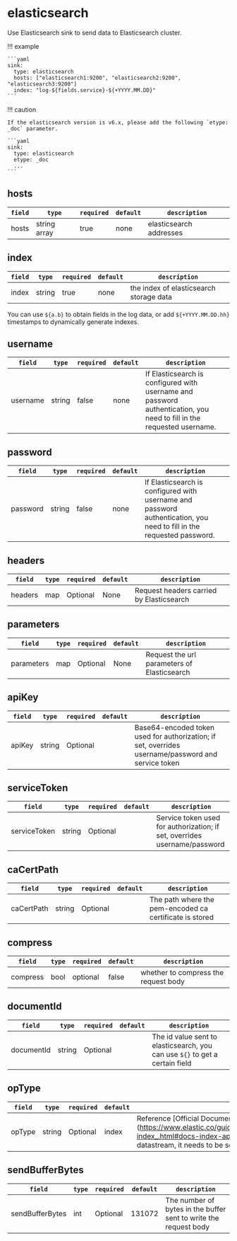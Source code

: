 # elasticsearch

Use Elasticsearch sink to send data to Elasticsearch cluster.

!!! example

    ```yaml
    sink:
      type: elasticsearch
      hosts: ["elasticsearch1:9200", "elasticsearch2:9200", "elasticsearch3:9200"]
      index: "log-${fields.service}-${+YYYY.MM.DD}"
    ```

!!! caution

    If the elasticsearch version is v6.x, please add the following `etype: _doc` parameter.

    ```yaml
    sink:
      type: elasticsearch
      etype: _doc
      ...
    ```

## hosts

|    `field`   |    `type`    |  `required`  |  `default`  |  `description`  |
| ---------- | ----------- | ----------- | --------- | -------- |
| hosts | string array  |    true    |   none  | elasticsearch addresses |


## index

|    `field`   |    `type`    |  `required`  |  `default`  |  `description`  |
| ---------- | ----------- | ----------- | --------- | -------- |
| index | string  |    true   |   none  | the index of elasticsearch storage data |

You can use `${a.b}` to obtain fields in the log data, or add `${+YYYY.MM.DD.hh}` timestamps to dynamically generate indexes.

## username

|    `field`   |    `type`    |  `required`  |  `default`  |  `description`  |
| ---------- | ----------- | ----------- | --------- | -------- |
| username | string  |    false    |   none  | If Elasticsearch is configured with username and password authentication, you need to fill in the requested username. |



## password

|    `field`   |    `type`    |  `required`  |  `default`  |  `description`  |
| ---------- | ----------- | ----------- | --------- | -------- |
| password | string  |    false    |   none  | If Elasticsearch is configured with username and password authentication, you need to fill in the requested password. |

## headers

|    `field`   |    `type`    |  `required`  |  `default`  |  `description`  |
| ---------- | ----------- | ----------- | --------- | -------- |
| headers | map | Optional | None | Request headers carried by Elasticsearch |

## parameters

|    `field`   |    `type`    |  `required`  |  `default`  |  `description`  |
| ---------- | ----------- | ----------- | --------- | -------- |
| parameters | map | Optional | None | Request the url parameters of Elasticsearch |

## apiKey

|    `field`   |    `type`    |  `required`  |  `default`  |  `description`  |
| ---------- | ----------- | ----------- | --------- | -------- |
| apiKey | string | Optional | | Base64-encoded token used for authorization; if set, overrides username/password and service token |

## serviceToken

|    `field`   |    `type`    |  `required`  |  `default`  |  `description`  |
| ---------- | ----------- | ----------- | --------- | -------- |
| serviceToken | string | Optional | | Service token used for authorization; if set, overrides username/password |

## caCertPath

|    `field`   |    `type`    |  `required`  |  `default`  |  `description`  |
| ---------- | ----------- | ----------- | --------- | -------- |
| caCertPath | string | Optional | | The path where the pem-encoded ca certificate is stored |

## compress

|    `field`   |    `type`    |  `required`  |  `default`  |  `description`  |
| ---------- | ----------- | ----------- | --------- | -------- |
| compress | bool | optional | false | whether to compress the request body |

## documentId

|    `field`   |    `type`    |  `required`  |  `default`  |  `description`  |
| ---------- | ----------- | ----------- | --------- | -------- |
| documentId | string | Optional | | The id value sent to elasticsearch, you can use `${}` to get a certain field |

## opType

|    `field`   |    `type`    |  `required`  |  `default`  |  `description`  |
| ---------- | ----------- | ----------- | --------- | -------- |
| opType | string | Optional | index | Reference [Official Document](https://www.elastic.co/guide/en/elasticsearch/reference/master/docs-index_.html#docs-index-api-query -params), if the target is datastream, it needs to be set to create |

## sendBufferBytes

|    `field`   |    `type`    |  `required`  |  `default`  |  `description`  |
| ---------- | ----------- | ----------- | --------- | -------- |
| sendBufferBytes | int | Optional | 131072 | The number of bytes in the buffer sent to write the request body |
